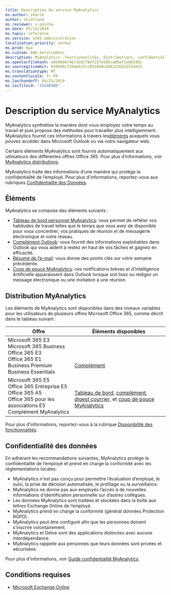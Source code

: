 ```yaml
---
title: Description du service MyAnalytics
ms.author: sharik
author: skjerland
ms.reviewer: v-pascha
ms.date: 03/14/2019
ms.topic: reference
ms.service: o365-administration
localization_priority: normal
ms.prod: mya
ms.custom: Adm_ServiceDesc
description: MyAnalytics--fonctionnalités, distributions, confidentialité et conditions préalables
ms.openlocfilehash: e0e060674b72bd278ef237e505ca05ef1e082db1
ms.sourcegitcommit: 830694c729ab53fcc8518b0cdd5322b322514431
ms.translationtype: MT
ms.contentlocale: fr-FR
ms.lasthandoff: 04/25/2019
ms.locfileid: "33246500"
---
```

# <a name="myanalytics-service-description"></a>Description du service MyAnalytics

MyAnalytics synthétise la manière dont vous employez votre temps au travail et puis propose des méthodes pour travailler plus intelligemment. MyAnalytics fournit ces informations à travers les[éléments](#elements) auxquels vous pouvez accéder dans Microsoft Outlook ou via votre navigateur web.

Certains éléments MyAnalytics sont fournis automatiquement aux utilisateurs des différentes offres Office 365. Pour plus d’informations, voir [MyAnalytics distributions](#myanalytics-distributions).  

MyAnalytics traite des informations d’une manière qui protège la confidentialité de l’employé. Pour plus d'informations, reportez-vous aux rubriques [ Confidentialité des Données](#data-privacy).

## <a name="elements"></a>Éléments

MyAnalytics se compose des éléments suivants :

* [Tableau de bord personnel MyAnalytics](https://docs.microsoft.com/workplace-analytics/myanalytics/use/dashboard): vous permet de refléter vos habitudes de travail telles que le temps que vous avez de disponible pour vous concentrer, vos pratiques de réunion et de messagerie électronique et votre réseau.
* [Complément Outlook](https://docs.microsoft.com/workplace-analytics/myanalytics/use/add-in): vous fournit des informations exploitables dans Outlook qui vous aident à restez en haut de vos tâches et gagnez en efficacité.
* [Résumé de l’e-mail](https://docs.microsoft.com/workplace-analytics/myanalytics/use/email-digest): vous donne des points clés sur votre semaine précédente.
* [Coup de pouce MyAnalytics](https://docs.microsoft.com/workplace-analytics/myanalytics/use/mya-notifications): ces notifications brèves et d’Intelligence Artificielle apparaissent dans Outlook lorsque soit lisez ou rédigez un message électronique ou une invitation à une réunion.

## <a name="myanalytics-distributions"></a>Distribution MyAnalytics

Les éléments de MyAnalytics sont disponibles dans des niveaux variables pour les utilisateurs de plusieurs offres Microsoft Office 365, comme décrit dans le tableau suivant :

| Offre | Éléments disponibles |
| --- | --- |
| Microsoft 365 E3</br>Microsoft 365 Business</br>Office 365 E3</br>Office 365 E1</br>Business Premium</br>Business Essentials | </br></br></br>[Complément](https://docs.microsoft.com/en-us/workplace-analytics/myanalytics/use/add-in) |
| Microsoft 365 E5</br>Office 365 Entreprise E5</br>Office 365 A5</br>Office 365 pour les associations E5</br>Complément MyAnalytics | </br>[Tableau de bord](https://docs.microsoft.com/en-us/workplace-analytics/myanalytics/use/dashboard), [complément](https://docs.microsoft.com/en-us/workplace-analytics/myanalytics/use/add-in), [digest courrier](https://docs.microsoft.com/en-us/workplace-analytics/myanalytics/use/email-digest), et [coup de pouce MyAnalytics](https://docs.microsoft.com/en-us/workplace-analytics/myanalytics/use/mya-notifications) |

Pour plus d’informations, reportez-vous à la rubrique [Disponibilité des fonctionnalités](https://docs.microsoft.com/workplace-analytics/myanalytics/overview/plans-environments).

## <a name="data-privacy"></a>Confidentialité des données

En adhérant les recommandations suivantes, MyAnalytics protège la confidentialité de l’employé et prend en charge la conformité avec les réglementations locales:

* MyAnalytics n'est pas conçu pour permettre l’évaluation d’employé, le suivi, la prise de décision automatisée, le profilage ou la surveillance.
* MyAnalytics ne donne pas aux employés l’accès à de nouvelles informations d’identification personnelle sur d’autres collègues.
* Les données MyAnalytics sont traitées et stockées dans la boîte aux lettres Exchange Online de l’employé.
* MyAnalytics prend en charge la conformité (général données Protection RGPD).
* MyAnalytics peut être configuré afin que les personnes doivent s’inscrire volontairement.
* MyAnalytics et Delve sont des applications distinctes avec aucune interdépendance.
* MyAnalytics rappelle aux personnes que leurs données sont privées et sécurisées.

Pour plus d’informations, voir [Guide confidentialité MyAnalytics](https://docs.microsoft.com/workplace-analytics/myanalytics/overview/privacy-guide).

## <a name="prerequisites"></a>Conditions requises

* [Microsoft Exchange Online](https://docs.microsoft.com/office365/servicedescriptions/exchange-online-service-description/exchange-online-service-description)
